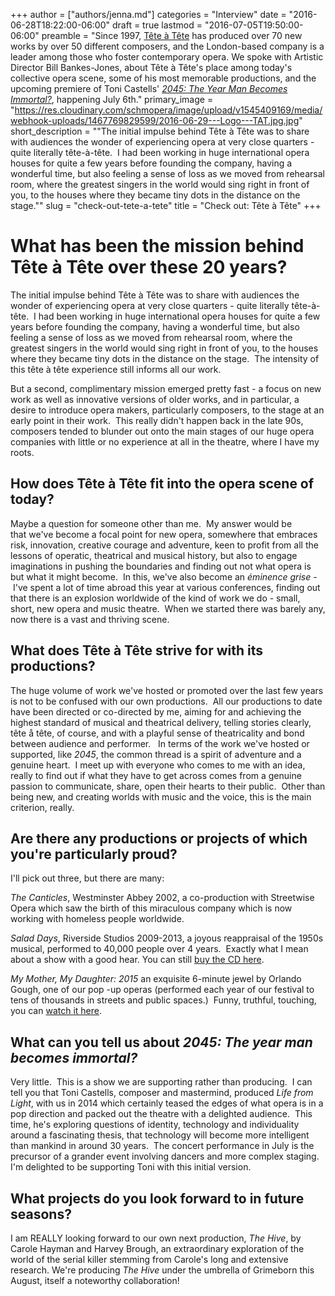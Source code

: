 +++
author = ["authors/jenna.md"]
categories = "Interview"
date = "2016-06-28T18:22:00-06:00"
draft = true
lastmod = "2016-07-05T19:50:00-06:00"
preamble = "Since 1997, [Tête à Tête](/scene/companies/tete-a-tete/) has produced over 70 new works by over 50 different composers, and the London-based company is a leader among those who foster contemporary opera. We spoke with Artistic Director Bill Bankes-Jones, about Tête à Tête's place among today's collective opera scene, some of his most memorable productions, and the upcoming premiere of Toni Castells' [*2045: The Year Man Becomes Immortal?*](http://www.tete-a-tete.org.uk/2045-year-man-becomes-immortal/), happening July 6th."
primary_image = "https://res.cloudinary.com/schmopera/image/upload/v1545409169/media/webhook-uploads/1467769829599/2016-06-29---Logo---TAT.jpg.jpg"
short_description = "&quot;The initial impulse behind Tête à Tête was to share with audiences the wonder of experiencing opera at very close quarters - quite literally tête-à-tête.  I had been working in huge international opera houses for quite a few years before founding the company, having a wonderful time, but also feeling a sense of loss as we moved from rehearsal room, where the greatest singers in the world would sing right in front of you, to the houses where they became tiny dots in the distance on the stage.&quot;"
slug = "check-out-tete-a-tete"
title = "Check out: Tête à Tête"
+++

# What has been the mission behind Tête à Tête over these 20 years?

The initial impulse behind Tête à Tête was to share with audiences the wonder of experiencing opera at very close quarters - quite literally tête-à-tête.  I had been working in huge international opera houses for quite a few years before founding the company, having a wonderful time, but also feeling a sense of loss as we moved from rehearsal room, where the greatest singers in the world would sing right in front of you, to the houses where they became tiny dots in the distance on the stage.  The intensity of this tête à tête experience still informs all our work.

But a second, complimentary mission emerged pretty fast - a focus on new work as well as innovative versions of older works, and in particular, a desire to introduce opera makers, particularly composers, to the stage at an early point in their work.  This really didn't happen back in the late 90s, composers tended to blunder out onto the main stages of our huge opera companies with little or no experience at all in the theatre, where I have my roots.  

## How does Tête à Tête fit into the opera scene of today?

Maybe a question for someone other than me.  My answer would be that we've become a focal point for new opera, somewhere that embraces risk, innovation, creative courage and adventure, keen to profit from all the lessons of operatic, theatrical and musical history, but also to engage imaginations in pushing the boundaries and finding out not what opera is but what it might become.  In this, we've also become an *éminence grise* - I've spent a lot of time abroad this year at various conferences, finding out that there is an explosion worldwide of the kind of work we do - small, short, new opera and music theatre.  When we started there was barely any, now there is a vast and thriving scene.

## What does Tête à Tête strive for with its productions?

The huge volume of work we've hosted or promoted over the last few years is not to be confused with our own productions.  All our productions to date have been directed or co-directed by me, aiming for and achieving the highest standard of musical and theatrical delivery, telling stories clearly, tête å tête, of course, and with a playful sense of theatricality and bond between audience and performer.  
In terms of the work we've hosted or supported, like *2045*, the common thread is a spirit of adventure and a genuine heart.  I meet up with everyone who comes to me with an idea, really to find out if what they have to get across comes from a genuine passion to communicate, share, open their hearts to their public.  Other than being new, and creating worlds with music and the voice, this is the main criterion, really.

## Are there any productions or projects of which you're particularly proud?

I'll pick out three, but there are many:

*The Canticles*, Westminster Abbey 2002, a co-production with Streetwise Opera which saw the birth of this miraculous company which is now working with homeless people worldwide. 

*Salad Days*, Riverside Studios 2009-2013, a joyous reappraisal of the 1950s musical, performed to 40,000 people over 4 years.  Exactly what I mean about a show with a good hear. You can still [buy the CD here](http://www.tete-a-tete.org.uk/shop/salad-days-cd/). 

*My Mother, My Daughter: 2015* an exquisite 6-minute jewel by Orlando Gough, one of our pop -up operas (performed each year of our festival to tens of thousands in streets and public spaces.)  Funny, truthful, touching, you can [watch it here](http://www.tete-a-tete.org.uk/pop-up-operas/).

## What can you tell us about *2045: The year man becomes immortal?*

Very little.  This is a show we are supporting rather than producing.  I can tell you that Toni Castells, composer and mastermind, produced *Life from Light*, with us in 2014 which certainly teased the edges of what opera is in a pop direction and packed out the theatre with a delighted audience.  This time, he's exploring questions of identity, technology and individuality around a fascinating thesis, that technology will become more intelligent than mankind in around 30 years.  The concert performance in July is the precursor of a grander event involving dancers and more complex staging.  I'm delighted to be supporting Toni with this initial version.

## What projects do you look forward to in future seasons?

I am REALLY looking forward to our own next production, *The Hive*, by Carole Hayman and Harvey Brough, an extraordinary exploration of the world of the serial killer stemming from Carole's long and extensive research. We're producing *The Hive* under the umbrella of Grimeborn this August, itself a noteworthy collaboration!
